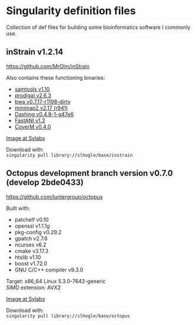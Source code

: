 # Singularity definition files
Collection of def files for building some bioinformatics software I commonly use.

## inStrain v1.2.14
https://github.com/MrOlm/inStrain

Also contains these functioning binaries:
- [samtools v1.10](https://github.com/samtools/samtools)
- [prodigal v2.6.3](https://github.com/hyattpd/Prodigal)
- [bwa v0.7.17-r1198-dirty](https://github.com/lh3/bwa)
- [minimap2 v2.17 (r941)](https://github.com/lh3/minimap2)
- [Dashing v0.4.8-1-g47e6](https://github.com/dnbaker/dashing)
- [FastANI v1.3](https://github.com/ParBLiSS/FastANI)
- [CoverM v0.4.0](https://github.com/wwood/CoverM)

[Image at Sylabs](https://cloud.sylabs.io/library/slhogle/base/instrain)

Download with:\
```singularity pull library://slhogle/base/instrain```

## Octopus development branch version v0.7.0 (develop 2bde0433)
https://github.com/luntergroup/octopus

Built with:
- patchelf v0.10
- openssl v1.1.1g
- pkg-config v0.29.2
- gpatch v2.7.6
- ncurses v6.2
- cmake v3.17.3
- htslib v1.10
- boost v1.72.0
- GNU C/C++ compiler v9.3.0

Target: x86_64 Linux 5.3.0-7642-generic\
SIMD extension: AVX2

[Image at Sylabs](https://cloud.sylabs.io/library/slhogle/base/octopus)

Download with:\
```singularity pull library://slhogle/base/octopus```

